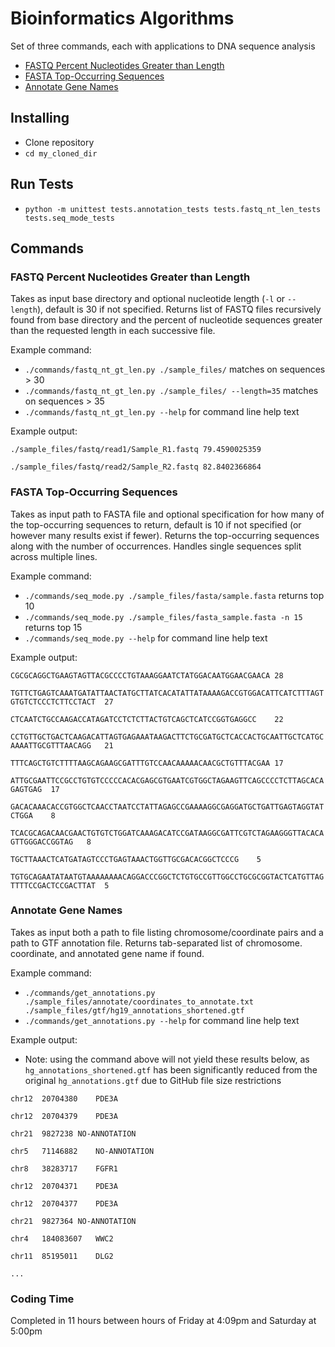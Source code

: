 # Bioinformatics Algorithms

Set of three commands, each with applications to DNA sequence analysis

- [FASTQ Percent Nucleotides Greater than Length](#fastq-percent-nucleotides-greater-than-length)
- [FASTA Top-Occurring Sequences](#fasta-top-occurring-sequences)
- [Annotate Gene Names](#annotate-gene-names)

## Installing

- Clone repository
- `cd my_cloned_dir`

## Run Tests
- `python -m unittest tests.annotation_tests tests.fastq_nt_len_tests tests.seq_mode_tests`

## Commands

### FASTQ Percent Nucleotides Greater than Length

Takes as input base directory and optional nucleotide length (`-l` or `--length`), default is 30 if not specified. Returns list of FASTQ files recursively found from base directory and the percent of nucleotide sequences greater than the requested length in each successive file.

Example command:
- `./commands/fastq_nt_gt_len.py ./sample_files/` matches on sequences > 30
- `./commands/fastq_nt_gt_len.py ./sample_files/ --length=35` matches on sequences > 35
- `./commands/fastq_nt_gt_len.py --help` for command line help text

Example output:

`./sample_files/fastq/read1/Sample_R1.fastq	79.4590025359`

`./sample_files/fastq/read2/Sample_R2.fastq	82.8402366864`

### FASTA Top-Occurring Sequences

Takes as input path to FASTA file and optional specification for how many of the top-occurring sequences to return, default is 10 if not specified (or however many results exist if fewer). Returns the top-occurring sequences along with the number of occurrences. Handles single sequences split across multiple lines.

Example command:
- `./commands/seq_mode.py ./sample_files/fasta/sample.fasta` returns top 10
- `./commands/seq_mode.py ./sample_files/fasta_sample.fasta -n 15`  returns top 15
- `./commands/seq_mode.py --help` for command line help text

Example output:

`CGCGCAGGCTGAAGTAGTTACGCCCCTGTAAAGGAATCTATGGACAATGGAACGAACA	28`

`TGTTCTGAGTCAAATGATATTAACTATGCTTATCACATATTATAAAAGACCGTGGACATTCATCTTTAGTGTGTCTCCCTCTTCCTACT	27`

`CTCAATCTGCCAAGACCATAGATCCTCTCTTACTGTCAGCTCATCCGGTGAGGCC	22`

`CCTGTTGCTGACTCAAGACATTAGTGAGAAATAAGACTTCTGCGATGCTCACCACTGCAATTGCTCATGCAAAATTGCGTTTAACAGG	21`

`TTTCAGCTGTCTTTTAAGCAGAAGCGATTTGTCCAACAAAAACAACGCTGTTTACGAA	17`

`ATTGCGAATTCCGCCTGTGTCCCCCACACGAGCGTGAATCGTGGCTAGAAGTTCAGCCCCTCTTAGCACAGAGTGAG	17`

`GACACAAACACCGTGGCTCAACCTAATCCTATTAGAGCCGAAAAGGCGAGGATGCTGATTGAGTAGGTATCTGGA	8`

`TCACGCAGACAACGAACTGTGTCTGGATCAAAGACATCCGATAAGGCGATTCGTCTAGAAGGGTTACACAGTTGGGACCGGTAG	8`

`TGCTTAAACTCATGATAGTCCCTGAGTAAACTGGTTGCGACACGGCTCCCG	5`

`TGTGCAGAATATAATGTAAAAAAAACAGGACCCGGCTCTGTGCCGTTGGCCTGCGCGGTACTCATGTTAGTTTTCCGACTCCGACTTAT	5`

### Annotate Gene Names

Takes as input both a path to file listing chromosome/coordinate pairs and a path to GTF annotation file. Returns tab-separated list of chromosome. coordinate, and annotated gene name if found.

Example command:
- `./commands/get_annotations.py ./sample_files/annotate/coordinates_to_annotate.txt ./sample_files/gtf/hg19_annotations_shortened.gtf`
- `./commands/get_annotations.py --help` for command line help text

Example output:

- Note: using the command above will not yield these results below, as `hg_annotations_shortened.gtf` has been significantly reduced from the original `hg_annotations.gtf` due to GitHub file size restrictions

`chr12	20704380	PDE3A`

`chr12	20704379	PDE3A`

`chr21	9827238	NO-ANNOTATION`

`chr5	71146882	NO-ANNOTATION`

`chr8	38283717	FGFR1`

`chr12	20704371	PDE3A`

`chr12	20704377	PDE3A`

`chr21	9827364	NO-ANNOTATION`

`chr4	184083607	WWC2`

`chr11	85195011	DLG2`

`...`

### Coding Time

Completed in 11 hours between hours of Friday at 4:09pm and Saturday at 5:00pm

